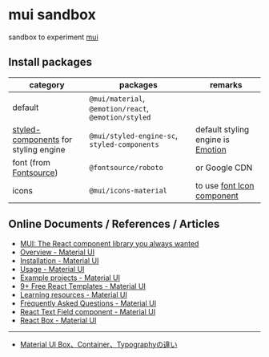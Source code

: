# mui sandbox

sandbox to experiment [mui](https://mui.com)

## Install packages

| category | packages | remarks |
| --- | --- | --- |
| default | `@mui/material`, `@emotion/react`, `@emotion/styled` |
| [styled-components](https://styled-components.com/) for styling engine | `@mui/styled-engine-sc`, `styled-components` | default styling engine is [Emotion](https://emotion.sh/) |
| font (from [Fontsource](https://fontsource.org/)) | `@fontsource/roboto` | or Google CDN |
| icons | `@mui/icons-material` | to use [font Icon component](https://mui.com/material-ui/icons/#icon-font-icons) |

## Online Documents / References / Articles

- [MUI: The React component library you always wanted](https://mui.com/)
- [Overview - Material UI](https://mui.com/material-ui/getting-started/overview/)
- [Installation - Material UI](https://mui.com/material-ui/getting-started/installation/)
- [Usage - Material UI](https://mui.com/material-ui/getting-started/usage/)
- [Example projects - Material UI](https://mui.com/material-ui/getting-started/example-projects/)
- [9+ Free React Templates - Material UI](https://mui.com/material-ui/getting-started/templates/)
- [Learning resources - Material UI](https://mui.com/material-ui/getting-started/learn/)
- [Frequently Asked Questions - Material UI](https://mui.com/material-ui/getting-started/faq/)
- [React Text Field component - Material UI](https://mui.com/material-ui/react-text-field/)
- [React Box - Material UI](https://mui.com/material-ui/react-box/)

---

- [Material UI Box、Container、Typographyの違い](https://zenn.dev/tns_00/articles/zenn-material-ui-code)
